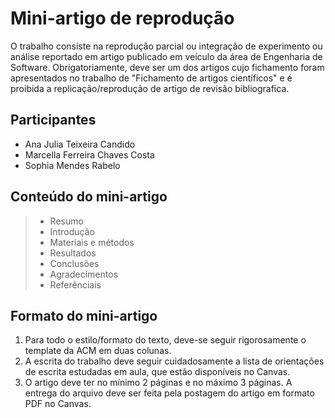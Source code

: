 # Mini-artigo de reprodução
O trabalho consiste na reprodução parcial ou integração de experimento ou análise reportado em artigo publicado em veículo da área de Engenharia de Software. Obrigatoriamente, deve ser um dos artigos cujo fichamento foram apresentados no trabalho de "Fichamento de artigos científicos" e é proibida a replicação/reprodução de artigo de revisão bibliografica.

## Participantes
- Ana Julia Teixeira Candido
- Marcella Ferreira Chaves Costa
- Sophia Mendes Rabelo


## Conteúdo do mini-artigo 

>- Resumo
>- Introdução
>- Materiais e métodos
>- Resultados
>- Conclusões
>- Agradecimentos
>- Referênciais

## Formato do mini-artigo 
1. Para todo o estilo/formato do texto, deve-se seguir rigorosamente o template da ACM em duas colunas.
2. A escrita do trabalho deve seguir cuidadosamente a lista de orientações de escrita estudadas em aula, que estão disponíveis no Canvas.
3. O artigo deve ter no mínimo 2 páginas e no máximo 3 páginas. A entrega  do arquivo deve ser feita pela postagem do artigo em formato PDF no Canvas.
